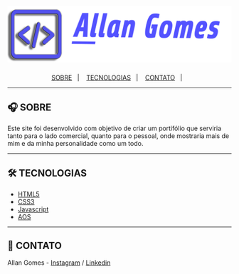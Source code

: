 <h1 align="center">
    <img src="./img/logo/logo-completo.png"> 
</h1>

<p align="center">
  <a href="#-SOBRE">SOBRE</a>&nbsp;&nbsp;&nbsp;|&nbsp;&nbsp;&nbsp;
  <a href="#-TECNOLOGIAS">TECNOLOGIAS</a>&nbsp;&nbsp;&nbsp;|&nbsp;&nbsp;&nbsp;
  <a href="#-CONTATO">CONTATO</a>&nbsp;&nbsp;&nbsp;|&nbsp;&nbsp;&nbsp;
</p>

---

## 🎧 SOBRE

Este site foi desenvolvido com objetivo de criar um portifólio que serviria tanto para o lado comercial, quanto para o pessoal, onde mostraria mais de mim e da minha personalidade como um todo.

---

## 🛠 TECNOLOGIAS

- [HTML5](https://www.w3schools.com/html/)
- [CSS3](https://www.w3schools.com/css/)
- [Javascript](https://www.w3schools.com/js/DEFAULT.asp)
- [AOS](https://michalsnik.github.io/aos/)

---

## 📝 CONTATO

Allan Gomes - [Instagram](https://instagram.com/allanrsgomes) / [Linkedin](https://www.linkedin.com/in/allanrsgomes/)
